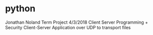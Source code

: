 # python
Jonathan Noland
Term Project
4/3/2018
Client Server Programming + Security
Client-Server Application over UDP to transport files

